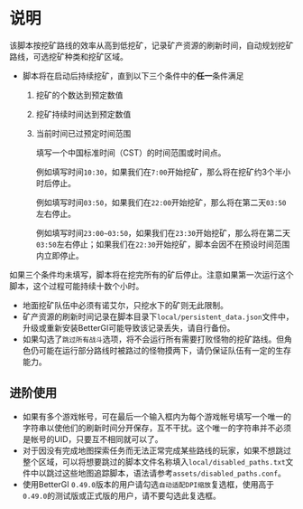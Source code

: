 # 说明

该脚本按挖矿路线的效率从高到低挖矿，记录矿产资源的刷新时间，自动规划挖矿路线，可选挖矿种类和挖矿区域。

- 脚本将在启动后持续挖矿，直到以下三个条件中的**任一**条件满足
  1. 挖矿的个数达到预定数值
  1. 挖矿持续时间达到预定数值
  1. 当前时间已过预定时间范围

        填写一个中国标准时间（CST）的时间范围或时间点。

        例如填写时间`10:30`，如果我们在`7:00`开始挖矿，那么将在挖矿约3个半小时后停止。

        例如填写时间`03:50`，如果我们在`22:00`开始挖矿，那么将在第二天`03:50`左右停止。

        例如填写时间`23:00~03:50`，如果我们在`23:30`开始挖矿，那么将在第二天`03:50`左右停止；如果我们在`22:30`开始挖矿，脚本会因不在预设时间范围内立即停止。

如果三个条件均未填写，脚本将在挖完所有的矿后停止。注意如果第一次运行这个脚本，这个过程可能持续十数个小时。

- 地面挖矿队伍中必须有诺艾尔，只挖水下的矿则无此限制。
- 矿产资源的刷新时间记录在脚本目录下`local/persistent_data.json`文件中，升级或重新安装BetterGI可能导致该记录丢失，请自行备份。
- 如果勾选了`跳过所有战斗`选项，将不会运行所有需要打败怪物的挖矿路线。但角色仍可能在运行部分路线时被路过的怪物摸两下，请仍保证队伍有一定的生存能力。

## 进阶使用

- 如果有多个游戏帐号，可在最后一个输入框内为每个游戏帐号填写一个唯一的字符串以使他们的刷新时间分开保存，互不干扰。这个唯一的字符串并不必须是帐号的UID，只要互不相同就可以了。
- 对于因没有完成地图探索任务而无法正常完成某些路线的玩家，如果不想跳过整个区域，可以将想要跳过的脚本文件名称填入`local/disabled_paths.txt`文件中以跳过这些地图追踪脚本，语法请参考`assets/disabled_paths.conf`。
- 使用BetterGI `0.49.0`版本的用户请勾选`自动适配DPI缩放`复选框，使用高于`0.49.0`的测试版或正式版的用户，请不要勾选此复选框。
